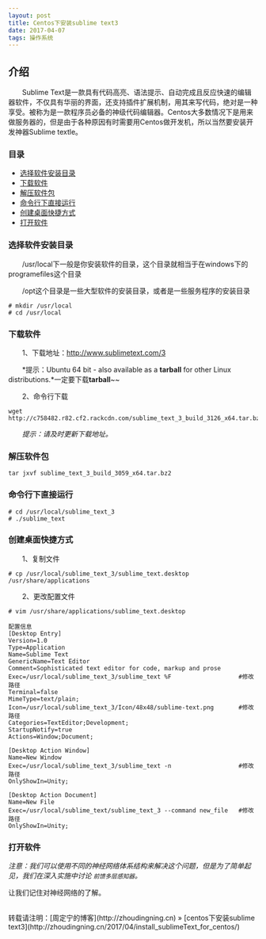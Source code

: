 ```yaml
---
layout: post
title: Centos下安装sublime text3
date: 2017-04-07
tags: 操作系统  
---
```


## 介绍

　　Sublime Text是一款具有代码高亮、语法提示、自动完成且反应快速的编辑器软件，不仅具有华丽的界面，还支持插件扩展机制，用其来写代码，绝对是一种享受。被称为是一款程序员必备的神级代码编辑器。Centos大多数情况下是用来做服务器的，但是由于各种原因有时需要用Centos做开发机，所以当然要安装开发神器Sublime textle。


### 目录

* [选择软件安装目录](#change-dir)
* [下载软件](#download-soft)
* [解压软件包](#tar-package)
* [命令行下直接运行](#use-soft)
* [创建桌面快捷方式](#desktop-soft)
* [打开软件](#open-soft)


### <a name="change-dir"></a>选择软件安装目录

　　/usr/local下一般是你安装软件的目录，这个目录就相当于在windows下的programefiles这个目录

　　/opt这个目录是一些大型软件的安装目录，或者是一些服务程序的安装目录
```
# mkdir /usr/local
# cd /usr/local
```

### <a name="download-soft"></a>下载软件

　　1、下载地址：http://www.sublimetext.com/3

　　*提示：Ubuntu 64 bit - also available as a **tarball** for other Linux distributions.*一定要下载**tarball**~~

　　2、命令行下载
```
wget http://c758482.r82.cf2.rackcdn.com/sublime_text_3_build_3126_x64.tar.bz2
```
　　*提示：请及时更新下载地址。*

### <a name="tar-package"></a>解压软件包
```
tar jxvf sublime_text_3_build_3059_x64.tar.bz2
```

### <a name="use-soft"></a>命令行下直接运行
```
# cd /usr/local/sublime_text_3
# ./sublime_text
```

### <a name="desktop-soft"></a>创建桌面快捷方式

　　1、复制文件
```
# cp /usr/local/sublime_text_3/sublime_text.desktop /usr/share/applications
```

　　2、更改配置文件
```
# vim /usr/share/applications/sublime_text.desktop

配置信息
[Desktop Entry]
Version=1.0
Type=Application
Name=Sublime Text
GenericName=Text Editor
Comment=Sophisticated text editor for code, markup and prose
Exec=/usr/local/sublime_text_3/sublime_text %F                   #修改路径
Terminal=false
MimeType=text/plain;
Icon=/usr/local/sublime_text_3/Icon/48x48/sublime-text.png       #修改路径
Categories=TextEditor;Development;
StartupNotify=true
Actions=Window;Document;

[Desktop Action Window]
Name=New Window
Exec=/usr/local/sublime_text_3/sublime_text -n                   #修改路径
OnlyShowIn=Unity;

[Desktop Action Document]
Name=New File
Exec=/usr/local/sublime_text/sublime_text_3 --command new_file   #修改路径
OnlyShowIn=Unity;
```

### <a name="open-soft"></a>打开软件

*注意：我们可以使用不同的神经网络体系结构来解决这个问题，但是为了简单起见，我们在深入实施中讨论 `前馈多层感知器`。*

让我们记住对神经网络的了解。

<br>
转载请注明：[周定宁的博客](http://zhoudingning.cn) » [centos下安装sublime text3](http://zhoudingning.cn/2017/04/install_sublimeText_for_centos/)   

